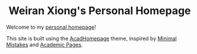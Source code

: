<h1 align="center">
Weiran Xiong's Personal Homepage
</h1>

Welcome to my [personal homepage](https://weiran-xiong.github.io/)!

This site is built using the [AcadHomepage](https://github.com/RayeRen/acad-homepage.github.io) theme, inspired by [Minimal Mistakes](https://github.com/mmistakes/minimal-mistakes) and [Academic Pages](https://github.com/academicpages/academicpages.github.io).
